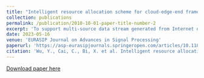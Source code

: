 ```yaml
---
title: "Intelligent resource allocation scheme for cloud-edge-end framework aided multi-source data stream"
collection: publications
permalink: /publication/2010-10-01-paper-title-number-2
excerpt: 'To support multi-source data stream generated from Internet of Things devices, edge computing emerges as a promising computing pattern with low latency and high bandwidth compared to cloud computing. To enhance the performance of edge computing within limited communication and computation resources, we study a cloud-edge-end computing architecture, where one cloud server and multiple computational access points can collaboratively process the compute-intensive data streams that come from multiple sources. Moreover, a multi-source environment is considered, in which the wireless channel and the characteristic of the data stream are time-varying. To adapt to the dynamic network environment, we first formulate the optimization problem as a markov decision process and then decompose it into a data stream offloading ratio assignment sub-problem and a resource allocation subproblem. Meanwhile, in order to reduce the action space, we further design a novel approach that combines the proximal policy optimization (PPO) scheme with convex optimization, where the PPO is used for the data stream offloading assignment, while the convex optimization is employed for the resource allocation. The simulated outcomes in this work can help the development of the application of the multi-source.'
date: 2023-05-16
venue: 'EURASIP Journal on Advances in Signal Processing'
paperurl: 'https://asp-eurasipjournals.springeropen.com/articles/10.1186/s13634-023-01018-x'
citation: 'Wu, Y., Cai, C., Bi, X. et al. Intelligent resource allocation scheme for cloud-edge-end framework aided multi-source data stream. EURASIP J. Adv. Signal Process. 2023, 56 (2023). https://doi.org/10.1186/s13634-023-01018-x'
---
```


[Download paper here](http://academicpages.github.io/files/IntelligentResourceAllocationScheme.pdf)

